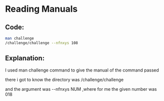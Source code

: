 # Reading Manuals

## Code:
```bash
man challenge
/challenge/challenge --nfnxys 108
```
## Explanation:
I used man challenge command to give the manual of the command passed

there i got to know the directory was /challenge/challenge

and the argument was --nfnxys NUM ,where for me the given number was 018

